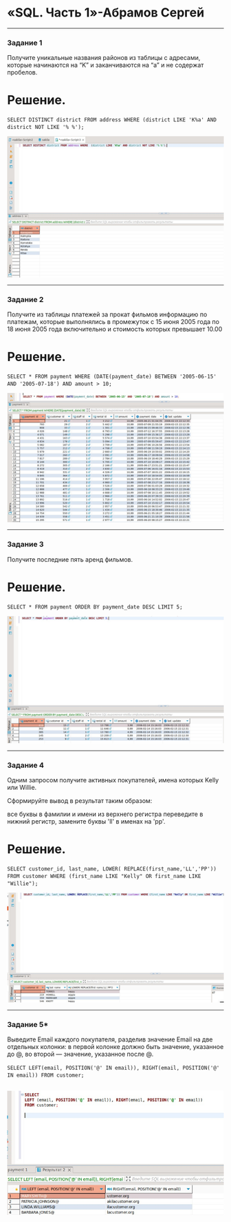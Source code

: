 # «SQL. Часть 1»-Абрамов Сергей

---

### Задание 1
Получите уникальные названия районов из таблицы с адресами, которые начинаются на “K” и заканчиваются на “a” и не содержат пробелов.

# Решение.

`SELECT DISTINCT district FROM address WHERE (district LIKE 'K%a' AND district NOT LIKE '% %');`

![1](https://github.com/smabramov/SQL1/blob/e12468790edf0c72fe3d0c77d06841e4fbd3342e/jpg/1.jpg)


---

### Задание 2
Получите из таблицы платежей за прокат фильмов информацию по платежам, которые выполнялись в промежуток с 15 июня 2005 года по 18 июня 2005 года включительно и стоимость которых превышает 10.00

# Решение.

`SELECT * FROM payment WHERE (DATE(payment_date) BETWEEN '2005-06-15' AND '2005-07-18') AND amount > 10;`

![2](https://github.com/smabramov/SQL1/blob/e12468790edf0c72fe3d0c77d06841e4fbd3342e/jpg/2.jpg)

---

### Задание 3
Получите последние пять аренд фильмов.

# Решение.

`SELECT * FROM payment ORDER BY payment_date DESC LIMIT 5;`

![3](https://github.com/smabramov/SQL1/blob/e12468790edf0c72fe3d0c77d06841e4fbd3342e/jpg/3.jpg)

---

### Задание 4
Одним запросом получите активных покупателей, имена которых Kelly или Willie.

Сформируйте вывод в результат таким образом:

все буквы в фамилии и имени из верхнего регистра переведите в нижний регистр,
замените буквы 'll' в именах на 'pp'.

# Решение.

`SELECT customer_id, last_name, LOWER( REPLACE(first_name,'LL','PP')) FROM customer WHERE (first_name LIKE "Kelly" OR first_name LIKE "Willie");`


![4](https://github.com/smabramov/SQL1/blob/e12468790edf0c72fe3d0c77d06841e4fbd3342e/jpg/4.jpg)

---

### Задание 5*

Выведите Email каждого покупателя, разделив значение Email на две отдельных колонки: в первой колонке должно быть значение, указанное до @, во второй — значение, указанное после @.


`SELECT LEFT(email, POSITION('@' IN email)), RIGHT(email, POSITION('@' IN email)) FROM customer; `


![5](https://github.com/smabramov/SQL1/blob/c8823f316307b817e80422a5ed3b4d89e36eba50/jpg/5.jpg)
---